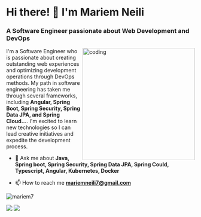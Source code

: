 <h1>Hi there! 👋 I'm Mariem Neili</h1>
<h3>A Software Engineer passionate about Web Development and DevOps</h3>
<img align="right" width="300" alt="coding" src="https://raw.githubusercontent.com/MicaelliMedeiros/micaellimedeiros/master/image/computer-illustration.png">
<p>
I'm a Software Engineer who is passionate about creating outstanding web experiences and optimizing development operations through DevOps methods. My path in software engineering has taken me through several frameworks, including <strong>Angular, Spring Boot, Spring Security, Spring Data JPA, and Spring Cloud...</strong>. I'm excited to learn new technologies so I can lead creative initiatives and expedite the development process.
</p>

- 💬 Ask me about **Java, Spring boot, Spring Security, Spring Data JPA, Spring Could, Typescript, Angular, Kubernetes, Docker**

- 📫 How to reach me **mariemneili7@gmail.com**

<p><img align="center" src="https://github-readme-stats.vercel.app/api/top-langs?username=mariem7&show_icons=true&locale=en&layout=compact&theme=dracula" alt="mariem7" /></p>

 <a href="https://twitter.com/MaryemNeili" target="_blank"><img src="https://img.shields.io/badge/Twitter-1DA1F2?style=for-the-badge&logo=twitter&logoColor=white" target="_blank"></a> 
  <a href="https://www.linkedin.com/in/mariem-neili-70a979197/" target="_blank"><img src="https://img.shields.io/badge/-LinkedIn-%230077B5?style=for-the-badge&logo=linkedin&logoColor=white" target="_blank"></a>
